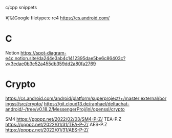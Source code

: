 c/cpp snippets

可以Google  filetype:c rc4
https://cs.android.com/
# C
Notion https://spot-diagram-e4c.notion.site/da244e3ab4c1412395dae5be6c86403c?v=3edae0b3e52a455db359dd2a80fa2769

# Crypto
https://cs.android.com/android/platform/superproject/+/master:external/boringssl/src/crypto/
https://git.cloud13.de/raphael/deltachat-android/-/tree/v0.18.2/MessengerProj/jni/openssl/crypto

SM4 https://ppppz.net/2022/02/03/SM4-P-Z/
TEA-P.Z https://ppppz.net/2022/01/31/TEA-P-Z/
AES-P.Z https://ppppz.net/2022/01/31/AES-P-Z/
